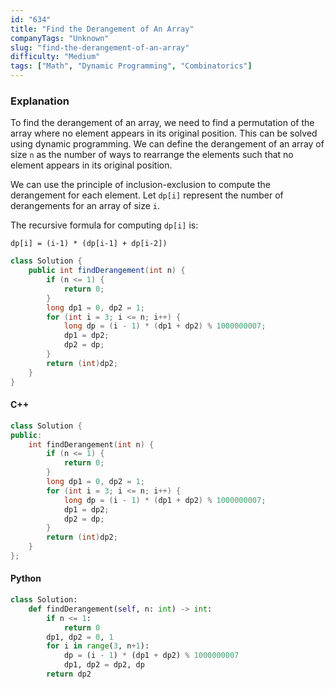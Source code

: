 ```yaml
---
id: "634"
title: "Find the Derangement of An Array"
companyTags: "Unknown"
slug: "find-the-derangement-of-an-array"
difficulty: "Medium"
tags: ["Math", "Dynamic Programming", "Combinatorics"]
---
```


### Explanation
To find the derangement of an array, we need to find a permutation of the array where no element appears in its original position. This can be solved using dynamic programming. We can define the derangement of an array of size `n` as the number of ways to rearrange the elements such that no element appears in its original position.

We can use the principle of inclusion-exclusion to compute the derangement for each element. Let `dp[i]` represent the number of derangements for an array of size `i`.

The recursive formula for computing `dp[i]` is:
```
dp[i] = (i-1) * (dp[i-1] + dp[i-2])
```

```java
class Solution {
    public int findDerangement(int n) {
        if (n <= 1) {
            return 0;
        }
        long dp1 = 0, dp2 = 1;
        for (int i = 3; i <= n; i++) {
            long dp = (i - 1) * (dp1 + dp2) % 1000000007;
            dp1 = dp2;
            dp2 = dp;
        }
        return (int)dp2;
    }
}
```

#### C++
```cpp
class Solution {
public:
    int findDerangement(int n) {
        if (n <= 1) {
            return 0;
        }
        long dp1 = 0, dp2 = 1;
        for (int i = 3; i <= n; i++) {
            long dp = (i - 1) * (dp1 + dp2) % 1000000007;
            dp1 = dp2;
            dp2 = dp;
        }
        return (int)dp2;
    }
};
```

#### Python
```python
class Solution:
    def findDerangement(self, n: int) -> int:
        if n <= 1:
            return 0
        dp1, dp2 = 0, 1
        for i in range(3, n+1):
            dp = (i - 1) * (dp1 + dp2) % 1000000007
            dp1, dp2 = dp2, dp
        return dp2
```